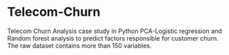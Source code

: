 # Telecom-Churn
Telecom Churn Analysis case study in Python
PCA-Logistic regression and Random forest analysis to predict factors responsible for customer churn.
The raw dataset contains more than 150 variables.
